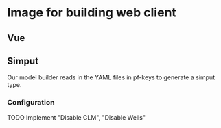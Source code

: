 # Image for building web client
## Vue
## Simput
Our model builder reads in the YAML files in pf-keys to generate a simput type. 
### Configuration
TODO Implement "Disable CLM", "Disable Wells"
